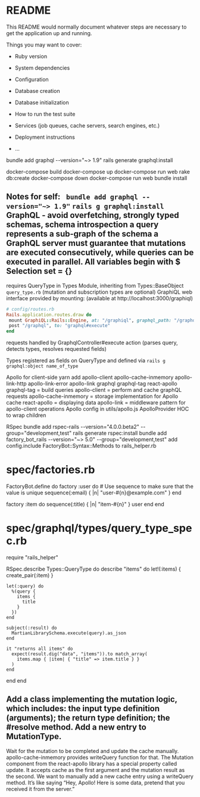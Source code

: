 # README

This README would normally document whatever steps are necessary to get the
application up and running.

Things you may want to cover:

* Ruby version

* System dependencies

* Configuration

* Database creation

* Database initialization

* How to run the test suite

* Services (job queues, cache servers, search engines, etc.)

* Deployment instructions

* ...

bundle add graphql --version="~> 1.9"
rails generate graphql:install

docker-compose build
docker-compose up
docker-compose run web rake db:create
docker-compose down
docker-compose run web bundle install

Notes for self:
` bundle add graphql --version="~> 1.9"`
`rails g graphql:install`
GraphQL - avoid overfetching, strongly typed schemas, schema introspection
a query represents a sub-graph of the schema
 a GraphQL server must guarantee that mutations are executed consecutively, while queries can be executed in parallel.
All variables begin with $
Selection set = {} 
 ---
 requires QueryType in Types Module, inheriting from Types::BaseObject  `query_type.rb` (mutation and subscription types are optional)
 GraphiQL web interface provided by mounting: (available at http://localhost:3000/graphiql)
 ```ruby
 # config/routes.rb
Rails.application.routes.draw do
  mount GraphiQL::Rails::Engine, at: "/graphiql", graphql_path: "/graphql" if Rails.env.development?
  post "/graphql", to: "graphql#execute"
end
```
requests handled by GraphqlController#execute action (parses query, detects types, resolves requested fields)

Types registered as fields on QueryType and defined via `rails g graphql:object name_of_type`

Apollo for client-side
yarn add apollo-client apollo-cache-inmemory apollo-link-http apollo-link-error apollo-link graphql graphql-tag react-apollo
graphql-tag = build queries
apollo-client = perform and cache graphQL requests
apollo-cache-inmemory = storage implementation for Apollo cache
react-apollo = displaying data
apollo-link = middleware pattern for apollo-client operations
Apollo config in utils/apollo.js
ApolloProvider HOC to wrap children

RSpec
bundle add rspec-rails --version="4.0.0.beta2" --group="development,test"
rails generate rspec:install
bundle add factory_bot_rails --version="~> 5.0" --group="development,test"
add config.include FactoryBot::Syntax::Methods to rails_helper.rb
# spec/factories.rb
FactoryBot.define do
  factory :user do
    # Use sequence to make sure that the value is unique
    sequence(:email) { |n| "user-#{n}@example.com" }
  end

  factory :item do
    sequence(:title) { |n| "item-#{n}" }
    user
  end
end
# spec/graphql/types/query_type_spec.rb
require "rails_helper"

RSpec.describe Types::QueryType do
  describe "items" do
    let!(:items) { create_pair(:item) }

    let(:query) do
      %(query {
        items {
          title
        }
      })
    end

    subject(:result) do
      MartianLibrarySchema.execute(query).as_json
    end

    it "returns all items" do
      expect(result.dig("data", "items")).to match_array(
        items.map { |item| { "title" => item.title } }
      )
    end
  end
end

Add a class implementing the mutation logic, which includes:
the input type definition (arguments);
the return type definition;
the #resolve method.
Add a new entry to MutationType.
--
Wait for the mutation to be completed and update the cache manually. apollo-cache-inmemory provides writeQuery function for that. The Mutation component from the react-apollo library has a special property called update. It accepts cache as the first argument and the mutation result as the second. We want to manually add a new cache entry using a writeQuery method. It’s like saying “Hey, Apollo! Here is some data, pretend that you received it from the server.”